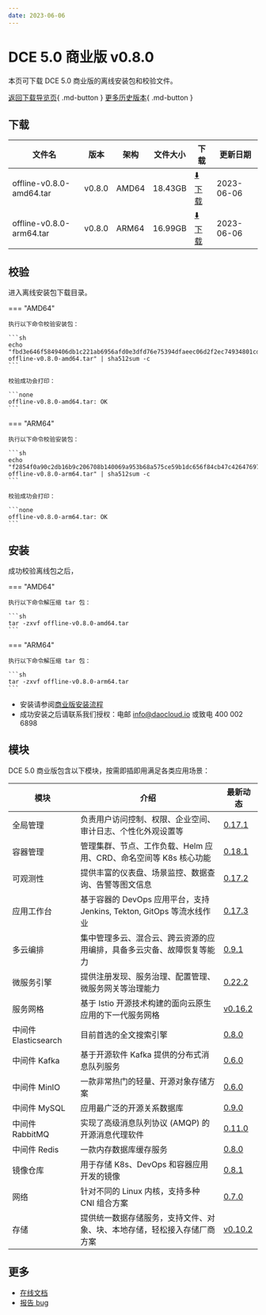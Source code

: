 ```yaml
---
date: 2023-06-06
---
```


# DCE 5.0 商业版 v0.8.0

本页可下载 DCE 5.0 商业版的离线安装包和校验文件。

[返回下载导览页](../index.md#_2){ .md-button } [更多历史版本](./dce5-installer-history.md){ .md-button }

## 下载

| 文件名                      | 版本    | 架构 | 文件大小 | 下载                                           | 更新日期   |
| ----------------------------- | ------- | -------- | ---------------------------------------------- | ---------- | ----------------------------- |
| offline-v0.8.0-amd64.tar | v0.8.0 | AMD64 | 18.43GB | [:arrow_down: 下载](https://qiniu-download-public.daocloud.io/DaoCloud_Enterprise/dce5/offline-v0.8.0-amd64.tar) | 2023-06-06 |
| offline-v0.8.0-arm64.tar | v0.8.0 | ARM64 | 16.99GB | [:arrow_down: 下载](https://qiniu-download-public.daocloud.io/DaoCloud_Enterprise/dce5/offline-v0.8.0-arm64.tar) | 2023-06-06 |

## 校验

进入离线安装包下载目录。

=== "AMD64"

    执行以下命令校验安装包：

    ```sh
    echo "fbd3e646f5849406db1c221ab6956afd0e3dfd76e75394dfaeec06d2f2ec74934801cd7118c4bf2f51a3610dcb69fd7a010c613fcda3339abd20a1630029723e  offline-v0.8.0-amd64.tar" | sha512sum -c
    ```

    校验成功会打印：

    ```none
    offline-v0.8.0-amd64.tar: OK
    ```

=== "ARM64"

    执行以下命令校验安装包：

    ```sh
    echo "f2854f0a90c2db16b9c206708b140069a953b68a575ce59b1dc656f84cb47c42647697067582e28e16175f4bfbcfcdb6c14d79c3d999c7646f1c58c40f1b35cc  offline-v0.8.0-arm64.tar" | sha512sum -c
    ```

    校验成功会打印：

    ```none
    offline-v0.8.0-arm64.tar: OK
    ```

## 安装

成功校验离线包之后，

=== "AMD64"

    执行以下命令解压缩 tar 包：

    ```sh
    tar -zxvf offline-v0.8.0-amd64.tar
    ```

=== "ARM64"

    执行以下命令解压缩 tar 包：

    ```sh
    tar -zxvf offline-v0.8.0-arm64.tar
    ```

- 安装请参阅[商业版安装流程](../../install/commercial/start-install.md)
- 成功安装之后请联系我们授权：电邮 info@daocloud.io 或致电 400 002 6898

## 模块

DCE 5.0 商业版包含以下模块，按需即插即用满足各类应用场景：

| 模块                 | 介绍                                                                     | 最新动态                                                      |
| -------------------- | ------------------------------------------------------------------------ | ------------------------------------------------------------- |
| 全局管理             | 负责用户访问控制、权限、企业空间、审计日志、个性化外观设置等             | [0.17.1](../../ghippo/intro/release-notes.md#0171)    |
| 容器管理             | 管理集群、节点、工作负载、Helm 应用、CRD、命名空间等 K8s 核心功能        | [0.18.1](../../kpanda/intro/release-notes.md#0181)    |
| 可观测性             | 提供丰富的仪表盘、场景监控、数据查询、告警等图文信息                     | [0.17.2](../../insight/intro/releasenote.md#0172)     |
| 应用工作台           | 基于容器的 DevOps 应用平台，支持 Jenkins, Tekton, GitOps 等流水线作业    | [0.17.3](../../amamba/intro/release-notes.md#0173)      |
| 多云编排             | 集中管理多云、混合云、跨云资源的应用编排，具备多云灾备、故障恢复等能力   | [0.9.1](../../kairship/intro/release-notes.md#091)         |
| 微服务引擎           | 提供注册发现、服务治理、配置管理、微服务网关等治理能力                   | [0.22.2](../../skoala/intro/release-notes.md#0222)             |
| 服务网格             | 基于 Istio 开源技术构建的面向云原生应用的下一代服务网格                  | [v0.16.2](../../mspider/intro/release-notes.md#v0162)          |
| 中间件 Elasticsearch | 目前首选的全文搜索引擎                                                   | [0.8.0](../../middleware/elasticsearch/release-notes.md#080) |
| 中间件 Kafka         | 基于开源软件 Kafka 提供的分布式消息队列服务                              | [0.6.0](../../middleware/kafka/release-notes.md#060)          |
| 中间件 MinIO         | 一款非常热门的轻量、开源对象存储方案                                     | [0.6.0](../../middleware/minio/release-notes.md#060)          |
| 中间件 MySQL         | 应用最广泛的开源关系数据库                                               | [0.9.0](../../middleware/mysql/release-notes.md#090)           |
| 中间件 RabbitMQ      | 实现了高级消息队列协议 (AMQP) 的开源消息代理软件                         | [0.11.0](../../middleware/rabbitmq/release-notes.md#0110)        |
| 中间件 Redis         | 一款内存数据库缓存服务                                                   | [0.8.0](../../middleware/redis/release-notes.md#080)           |
| 镜像仓库             | 用于存储 K8s、DevOps 和容器应用开发的镜像                                | [0.8.1](../../dce/dce-rn/20230630.md)                            |
| 网络                 | 针对不同的 Linux 内核，支持多种 CNI 组合方案                             | [0.7.0](../../dce/dce-rn/20230630.md)                            |
| 存储                 | 提供统一数据存储服务，支持文件、对象、块、本地存储，轻松接入存储厂商方案 | [v0.10.2](../../dce/dce-rn/20230630.md)                            |

## 更多

- [在线文档](../../dce/index.md)
- [报告 bug](https://github.com/DaoCloud/DaoCloud-docs/issues)
